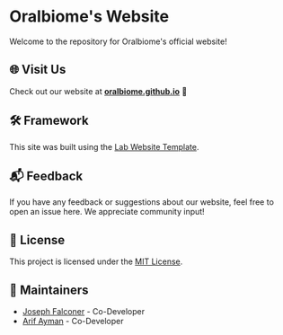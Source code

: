 # Oralbiome's Website

Welcome to the repository for Oralbiome's official website!

## 🌐 Visit Us

Check out our website at **[oralbiome.github.io](https://oralbiome.github.io)** 🚀

## 🛠️ Framework

This site was built using the [Lab Website Template](https://greene-lab.gitbook.io/lab-website-template-docs).

## 📬 Feedback

If you have any feedback or suggestions about our website, feel free to open an issue here. We appreciate community input!

## 📜 License

This project is licensed under the [MIT License](LINK_TO_LICENSE).

## 🤖 Maintainers

- [Joseph Falconer](https://github.com/inserthere) - Co-Developer
- [Arif Ayman](https://github.com/TheStrawberryCow) - Co-Developer
